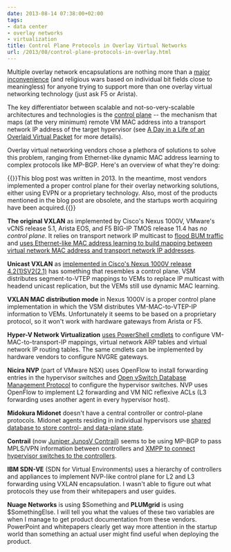 ```yaml
---
date: 2013-08-14 07:38:00+02:00
tags:
- data center
- overlay networks
- virtualization
title: Control Plane Protocols in Overlay Virtual Networks
url: /2013/08/control-plane-protocols-in-overlay.html
---
```

Multiple overlay network encapsulations are nothing more than a [major inconvenience](/2013/08/s1600-DayLifeOverlayPacket_6.png) (and religious wars based on individual bit fields close to meaningless) for anyone trying to support more than one overlay virtual networking technology (just ask F5 or Arista).

The key differentiator between scalable and not-so-very-scalable architectures and technologies is the [control plane](https://blog.ipspace.net/2013/08/management-control-and-data-planes-in.html) -- the mechanism that maps (at the very minimum) remote VM MAC address into a transport network IP address of the target hypervisor (see [A Day in a Life of an Overlaid Virtual Packet](http://blog.ipspace.net/2013/08/a-day-in-life-of-overlaid-virtual-packet.html) for more details).
<!--more-->
Overlay virtual networking vendors chose a plethora of solutions to solve this problem, ranging from Ethernet-like dynamic MAC address learning to complex protocols like MP-BGP. Here's an overview of what they're doing:

{{<note warn>}}This blog post was written in 2013. In the meantime, most vendors implemented a proper control plane for their overlay networking solutions, either using EVPN or a proprietary technology. Also, most of the products mentioned in the blog post are obsolete, and the startups worth acquiring have been acquired.{{</note>}}

**The original VXLAN** as implemented by Cisco's Nexus 1000V, VMware's vCNS release 5.1, Arista EOS, and F5 BIG-IP TMOS release 11.4 has *no control plane*. It relies on transport network IP multicast to [flood BUM traffic](https://blog.ipspace.net/2012/05/transparent-bridging-aka-l2-switching.html) and [uses Ethernet-like MAC address learning to build mapping between virtual network MAC address and transport network IP addresses](http://blog.ipspace.net/2011/12/vxlan-ip-multicast-openflow-and-control.html).

**Unicast VXLAN** as [implemented in Cisco's Nexus 1000V release 4.2(1)SV2(2.1)](https://blog.ipspace.net/2013/07/unicast-only-vxlan-finally-shipping.html) has something that resembles a control plane. VSM distributes segment-to-VTEP mappings to VEMs to replace IP multicast with headend unicast replication, but the VEMs still use dynamic MAC learning.

**VXLAN MAC distribution mode** in Nexus 1000V is a proper control plane implementation in which the VSM distributes VM-MAC-to-VTEP-IP information to VEMs. Unfortunately it seems to be based on a proprietary protocol, so it won't work with hardware gateways from Arista or F5.

**Hyper-V Network Virtualization** [uses PowerShell cmdlets](https://blog.ipspace.net/2012/12/hyper-v-network-virtualization-wnvnvgre.html) to configure VM-MAC-to-transport-IP mappings, virtual network ARP tables and virtual network IP routing tables. The same cmdlets can be implemented by hardware vendors to configure NVGRE gateways.

**Nicira NVP** (part of VMware NSX) uses OpenFlow to install forwarding entries in the hypervisor switches and [Open vSwitch Database Management Protocol](http://tools.ietf.org/html/draft-pfaff-ovsdb-proto-02) to configure the hypervisor switches. NVP uses OpenFlow to implement L2 forwarding and VM NIC reflexive ACLs (L3 forwarding uses another agent in every hypervisor host).

**Midokura Midonet** doesn't have a central controller or control-plane protocols. Midonet agents residing in individual hypervisors use [shared database to store control- and data-plane state](https://blog.ipspace.net/2012/08/midokuras-midonet-layer-2-4-virtual.html).

**Contrail** (now [Juniper JunosV Contrail](http://www.juniper.net/us/en/dm/junos-v-contrail/)) seems to be using MP-BGP to pass MPLS/VPN information between controllers and [XMPP to connect hypervisor switches to the controllers](http://tools.ietf.org/html/draft-ietf-l3vpn-end-system).

**IBM SDN-VE** (SDN for Virtual Environments) uses a hierarchy of controllers and appliances to implement NVP-like control plane for L2 and L3 forwarding using VXLAN encapsulation. I wasn't able to figure out what protocols they use from their whitepapers and user guides.

**Nuage Networks** is using \$Something and **PLUMgrid** is using \$SomethingElse. I will tell you what the values of these two variables are when I manage to get product documentation from these vendors. PowerPoint and whitepapers clearly get way more attention in the startup world than something an actual user might find useful when deploying the product.
